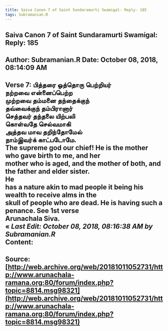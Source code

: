 ```yaml
--- 
title: Saiva Canon 7 of Saint Sundaramurti Swamigal- Reply- 185   
tags: Subramanian.R  
---  
```

##  Saiva Canon 7 of Saint Sundaramurti Swamigal: Reply: 185  
Author: Subramanian.R       Date: October 08, 2018, 08:14:09 AM  
---  
Verse 7: பித்தரை ஒத்தொரு பெற்றியர்   
 நற்றவை என்னைப்பெற்ற   
முற்றவை தம்மனை தந்தைக்குந்   
 தவ்வைக்குந் தம்பிரானார்   
செத்தவர் தந்தலை யிற்பலி   
 கொள்வதே செல்வமாகி   
அத்தவ மாவ தறிந்தோமேல்   
 நாம்இவர்க் காட்படோமே.   
The supreme god our chief! He is the mother who gave birth to me, and her  
mother who is aged, and the mother of both, and the father and elder sister.  
He   
has a nature akin to mad people it being his wealth to receive alms in the  
skull of people who are dead. He is having such a penance. See 1st verse   
Arunachala Siva.  
« _Last Edit: October 08, 2018, 08:16:38 AM by Subramanian.R_  
Content:
 ---  
Source:[http://web.archive.org/web/20181011052731/http://www.arunachala-ramana.org:80/forum/index.php?topic=8814.msg98321](http://web.archive.org/web/20181011052731/http://www.arunachala-ramana.org:80/forum/index.php?topic=8814.msg98321)   
---  

